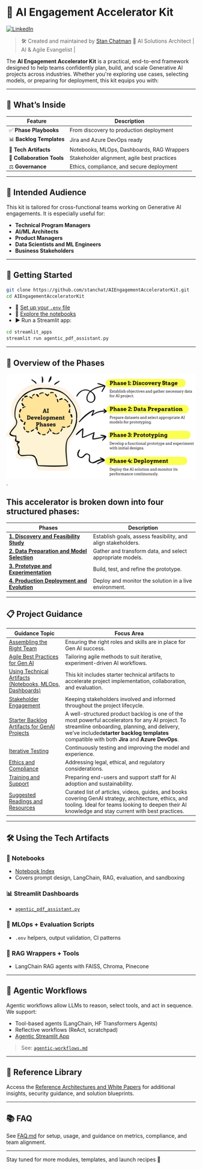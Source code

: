 # 🧠 AI Engagement Accelerator Kit

[![LinkedIn](https://img.shields.io/badge/LinkedIn-Stan%20Chatman-blue?logo=linkedin)](https://www.linkedin.com/in/stanchatman)

> 🛠️ Created and maintained by [Stan Chatman](https://www.linkedin.com/in/stanchatman)
> 💼 AI Solutions Architect | AI & Agile Evangelist |

The **AI Engagement Accelerator Kit** is a practical, end-to-end framework designed to help teams confidently plan, build, and scale Generative AI projects across industries. Whether you're exploring use cases, selecting models, or preparing for deployment, this kit equips you with:

---

## 🧭 What’s Inside

| Feature | Description |
|--------|-------------|
| ✅ **Phase Playbooks** | From discovery to production deployment |
| 📊 **Backlog Templates** | Jira and Azure DevOps ready |
| 🔧 **Tech Artifacts** | Notebooks, MLOps, Dashboards, RAG Wrappers |
| 🤝 **Collaboration Tools** | Stakeholder alignment, agile best practices |
| ⚖️ **Governance** | Ethics, compliance, and secure deployment |

---

## 🎯 Intended Audience

This kit is tailored for cross-functional teams working on Generative AI engagements. It is especially useful for:

- **Technical Program Managers**
- **AI/ML Architects**
- **Product Managers**
- **Data Scientists and ML Engineers**
- **Business Stakeholders**

---

## 🚦 Getting Started

```bash
git clone https://github.com/stanchat/AIEngagementAcceleratorKit.git
cd AIEngagementAcceleratorKit
```

- 🔐 [Set up your `.env` file](setup-env-guide.md)
- 📓 [Explore the notebooks](notebook-index.md)
- ▶️ Run a Streamlit app:
```bash
cd streamlit_apps
streamlit run agentic_pdf_assistant.py
```

---

## 🧭 Overview of the Phases

![ Alt Text](/images/allphases-deepthought1.jpg).

## This accelerator is broken down into four structured phases:


| **Phases**                                               | **Description**                                              |
| ---------------------------------------------------------- | -------------------------------------------------------------- |
| [**1. Discovery and Feasibility Study**](Phase1.md)      | Establish goals, assess feasibility, and align stakeholders. |
| [**2. Data Preparation and Model Selection**](Phase2.md) | Gather and transform data, and select appropriate models.    |
| [**3. Prototype and Experimentation**](Phase3.md)        | Build, test, and refine the prototype.                       |
| [**4. Production Deployment and Evolution**](Phase4.md)  | Deploy and monitor the solution in a live environment.       |

---

## 📋 Project Guidance


| **Guidance Topic**                                                                     | **Focus Area**                                                                                                                                                                                                                                    |
| ---------------------------------------------------------------------------------------- | --------------------------------------------------------------------------------------------------------------------------------------------------------------------------------------------------------------------------------------------------- |
| [Assembling the Right Team](AssemblingRightTeam.md)                                    | Ensuring the right roles and skills are in place for Gen AI success.                                                                                                                                                                              |
| [Agile Best Practices for Gen AI](AgileBestPracticesGenAIEngagements.md)               | Tailoring agile methods to suit iterative, experiment-driven AI workflows.                                                                                                                                                                        |
| [Using Technical Artifacts (Notebooks, MLOps, Dashboards)](TechnicalArtifactsGuide.md) | This kit includes starter technical artifacts to accelerate project implementation, collaboration, and evaluation.                                                                                                                                |
| [Stakeholder Engagement](StakeholderEngagement.md)                                     | Keeping stakeholders involved and informed throughout the project lifecycle.                                                                                                                                                                      |
| [Starter Backlog Artifacts for GenAI Projects](ProductBacklogGuide.md)                 | A well-structured product backlog is one of the most powerful accelerators for any AI project. To streamline onboarding, planning, and delivery, we’ve included**starter backlog templates** compatible with both **Jira** and **Azure DevOps**. |
| [Iterative Testing](IterativeTesting.md)                                               | Continuously testing and improving the model and experience.                                                                                                                                                                                      |
| [Ethics and Compliance](EthicsAndCompliance.md)                                        | Addressing legal, ethical, and regulatory considerations.                                                                                                                                                                                         |
| [Training and Support](TrainingAndSupport.md)                                          | Preparing end-users and support staff for AI adoption and sustainability.                                                                                                                                                                         |
| [Suggested Readings and Resources](AI_Suggested_Resources.md)                          | Curated list of articles, videos, guides, and books covering GenAI strategy, architecture, ethics, and tooling. Ideal for teams looking to deepen their AI knowledge and stay current with best practices.                                        |

---

## 🛠️ Using the Tech Artifacts

### 📓 Notebooks
- [Notebook Index](notebook-index.md)
- Covers prompt design, LangChain, RAG, evaluation, and sandboxing

### 📊 Streamlit Dashboards
- [`agentic_pdf_assistant.py`](streamlit_apps/agentic_pdf_assistant.py)

### 🧪 MLOps + Evaluation Scripts
- `.env` helpers, output validation, CI patterns

### 🤖 RAG Wrappers + Tools
- LangChain RAG agents with FAISS, Chroma, Pinecone

---

## 🧠 Agentic Workflows

Agentic workflows allow LLMs to reason, select tools, and act in sequence. We support:
- Tool-based agents (LangChain, HF Transformers Agents)
- Reflective workflows (ReAct, scratchpad)
- [Agentic Streamlit App](streamlit_apps/agentic_pdf_assistant.py)

> See: [`agentic-workflows.md`](agentic-workflows.md)

---

## 📘 Reference Library

Access the [Reference Architectures and White Papers](./Reference%20Architectures%20and%20White%20Papers) for additional insights, security guidance, and solution blueprints.

---

## 📚 FAQ

See [FAQ.md](FAQ.md) for setup, usage, and guidance on metrics, compliance, and team alignment.

---

Stay tuned for more modules, templates, and launch recipes 🚀
